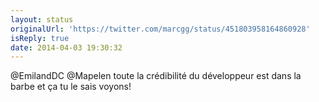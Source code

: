 ```yaml
---
layout: status
originalUrl: 'https://twitter.com/marcgg/status/451803958164860928'
isReply: true
date: 2014-04-03 19:30:32
---
```


@EmilandDC @Mapelen toute la crédibilité du développeur est dans la barbe et ça tu le sais voyons!

